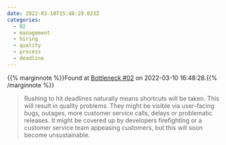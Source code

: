 ```yaml
---
date: 2022-03-10T15:48:29.023Z
categories:
  - 02
  - management
  - hiring
  - quality
  - process
  - deadline
---
```

{{% marginnote %}}Found at [Bottleneck #02](https://martinfowler.com/articles/bottlenecks-of-scaleups/02-talent.html) on 2022-03-10 16:48:28.{{% /marginnote %}}

> Rushing to hit deadlines naturally means shortcuts will be taken. This will result in quality problems. They might be visible via user-facing bugs, outages, more customer service calls, delays or problematic releases. It might be covered up by developers firefighting or a customer service team appeasing customers, but this will soon become unsustainable.


